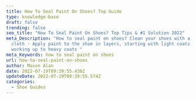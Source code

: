```yaml
---
title: How To Seal Paint On Shoes? Top Guide
type: knowledge-base
draft: false
trending: false
seo_title: "How To Seal Paint On Shoes? Top Tips & #1 Solution 2022"
meta_Description: "How to seal paint on shoes? Clean your shoes with a damp
  cloth · Apply paint to the shoe in layers, starting with light coats and
  working up to heavy coats "
meta_Keywords: how to seal paint on shoes
url: how-to-seal-paint-on-shoes
author: Mason Alan
date: 2022-07-19T09:39:55.436Z
updateDate: 2022-07-19T09:39:55.574Z
categories:
  - Shoe Guides
---
```

